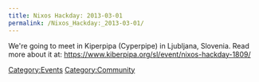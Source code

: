 ```yaml
---
title: Nixos Hackday: 2013-03-01
permalink: /Nixos_Hackday:_2013-03-01/
---
```


We're going to meet in Kiperpipa (Cyperpipe) in Ljubljana, Slovenia. Read more about it at: <https://www.kiberpipa.org/sl/event/nixos-hackday-1809/>

[Category:Events](/Category:Events "wikilink") [Category:Community](/Category:Community "wikilink")